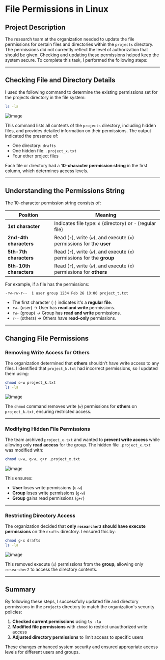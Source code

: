 # File Permissions in Linux

## Project Description

The research team at the organization needed to update the file permissions for certain files and directories within the `projects` directory. The permissions did not currently reflect the level of authorization that should be given. Checking and updating these permissions helped keep the system secure. To complete this task, I performed the following steps:

---

## Checking File and Directory Details

I used the following command to determine the existing permissions set for the projects directory in the file system:

```bash
ls -la 
```

![image](https://github.com/user-attachments/assets/53ffe421-77fe-4657-8bf3-21195a09b955)

This command lists all contents of the `projects` directory, including hidden files, and provides detailed information on their permissions. The output indicated the presence of:
- One directory: `drafts`
- One hidden file: `.project_x.txt`
- Four other project files

Each file or directory had a **10-character permission string** in the first column, which determines access levels.

---

## Understanding the Permissions String

The 10-character permission string consists of:

| Position | Meaning |
|----------|---------|
| **1st character** | Indicates file type: `d` (directory) or `-` (regular file) |
| **2nd-4th characters** | Read (`r`), write (`w`), and execute (`x`) permissions for the **user** |
| **5th-7th characters** | Read (`r`), write (`w`), and execute (`x`) permissions for the **group** |
| **8th-10th characters** | Read (`r`), write (`w`), and execute (`x`) permissions for **others** |

For example, if a file has the permissions:

```bash
-rw-rw-r--  1 user group 1234 Feb 26 10:00 project_t.txt
```

- The first character (`-`) indicates it's a **regular file**.
- `rw-` (user) → User has **read and write** permissions.
- `rw-` (group) → Group has **read and write** permissions.
- `r--` (others) → Others have **read-only** permissions.

---

## Changing File Permissions

### Removing Write Access for Others

The organization determined that **others** shouldn't have write access to any files. I identified that `project_k.txt` had incorrect permissions, so I updated them using:

```bash
chmod o-w project_k.txt
ls -la
```

![image](https://github.com/user-attachments/assets/4fa80bb1-35f9-42da-aef5-0c49b4a1558f)

The `chmod` command removes write (`w`) permissions for **others** on `project_k.txt`, ensuring restricted access.

---

### Modifying Hidden File Permissions

The team archived `project_x.txt` and wanted to **prevent write access** while allowing only **read access** for the group. The hidden file `.project_x.txt` was modified with:

```bash
chmod u-w, g-w, g+r .project_x.txt

```
![image](https://github.com/user-attachments/assets/9d107a90-26ad-4b6c-93b3-cd120359d323)

This ensures:
- **User** loses write permissions (`u-w`)
- **Group** loses write permissions (`g-w`)
- **Group** gains read permissions (`g+r`)

---

### Restricting Directory Access

The organization decided that **only `researcher2` should have execute permissions** on the `drafts` directory. I ensured this by:

```bash
chmod g-x drafts
ls -la 
```

![image](https://github.com/user-attachments/assets/d424450b-d447-4d0a-bed5-275df4ed1f99)

This removed execute (`x`) permissions from the **group**, allowing only `researcher2` to access the directory contents.

---

## Summary

By following these steps, I successfully updated file and directory permissions in the `projects` directory to match the organization's security policies:
1. **Checked current permissions** using `ls -la`
2. **Modified file permissions** with `chmod` to restrict unauthorized write access
3. **Adjusted directory permissions** to limit access to specific users

These changes enhanced system security and ensured appropriate access levels for different users and groups.





